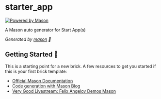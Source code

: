 # starter_app

[![Powered by Mason](https://img.shields.io/endpoint?url=https%3A%2F%2Ftinyurl.com%2Fmason-badge)](https://github.com/felangel/mason)

A Mason auto generator for Start App(s)

_Generated by [mason][1] 🧱_

## Getting Started 🚀

This is a starting point for a new brick.
A few resources to get you started if this is your first brick template:

- [Official Mason Documentation][2]
- [Code generation with Mason Blog][3]
- [Very Good Livestream: Felix Angelov Demos Mason][4]

[1]: https://github.com/felangel/mason
[2]: https://github.com/felangel/mason/tree/master/packages/mason_cli#readme
[3]: https://verygood.ventures/blog/code-generation-with-mason
[4]: https://youtu.be/G4PTjA6tpTU
